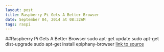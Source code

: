 ```yaml
---
layout: post
title: Raspberry Pi Gets A Better Browser
date: September 04, 2014 at 08:32AM
tags: raspi
---
```

##Raspberry Pi Gets A Better Browser
sudo apt-get update sudo apt-get dist-upgrade sudo apt-get install epiphany-browser
[link to source](http://ift.tt/1pJDo62) 
